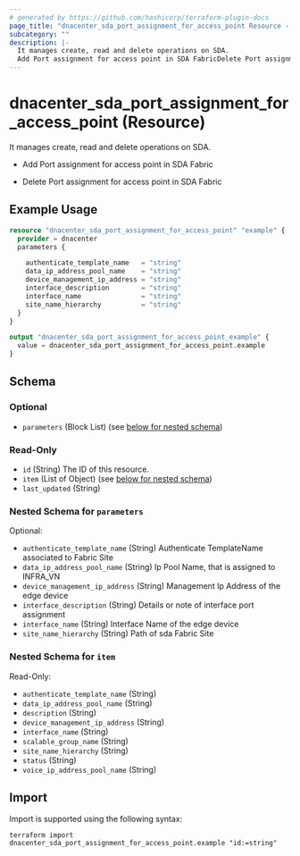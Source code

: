```yaml
---
# generated by https://github.com/hashicorp/terraform-plugin-docs
page_title: "dnacenter_sda_port_assignment_for_access_point Resource - terraform-provider-dnacenter"
subcategory: ""
description: |-
  It manages create, read and delete operations on SDA.
  Add Port assignment for access point in SDA FabricDelete Port assignment for access point in SDA Fabric
---
```


# dnacenter_sda_port_assignment_for_access_point (Resource)

It manages create, read and delete operations on SDA.

- Add Port assignment for access point in SDA Fabric

- Delete Port assignment for access point in SDA Fabric

## Example Usage

```terraform
resource "dnacenter_sda_port_assignment_for_access_point" "example" {
  provider = dnacenter
  parameters {

    authenticate_template_name   = "string"
    data_ip_address_pool_name    = "string"
    device_management_ip_address = "string"
    interface_description        = "string"
    interface_name               = "string"
    site_name_hierarchy          = "string"
  }
}

output "dnacenter_sda_port_assignment_for_access_point_example" {
  value = dnacenter_sda_port_assignment_for_access_point.example
}
```

<!-- schema generated by tfplugindocs -->
## Schema

### Optional

- `parameters` (Block List) (see [below for nested schema](#nestedblock--parameters))

### Read-Only

- `id` (String) The ID of this resource.
- `item` (List of Object) (see [below for nested schema](#nestedatt--item))
- `last_updated` (String)

<a id="nestedblock--parameters"></a>
### Nested Schema for `parameters`

Optional:

- `authenticate_template_name` (String) Authenticate TemplateName associated to Fabric Site
- `data_ip_address_pool_name` (String) Ip Pool Name, that is assigned to INFRA_VN
- `device_management_ip_address` (String) Management Ip Address of the edge device
- `interface_description` (String) Details or note of interface port assignment
- `interface_name` (String) Interface Name of the edge device
- `site_name_hierarchy` (String) Path of sda Fabric Site


<a id="nestedatt--item"></a>
### Nested Schema for `item`

Read-Only:

- `authenticate_template_name` (String)
- `data_ip_address_pool_name` (String)
- `description` (String)
- `device_management_ip_address` (String)
- `interface_name` (String)
- `scalable_group_name` (String)
- `site_name_hierarchy` (String)
- `status` (String)
- `voice_ip_address_pool_name` (String)

## Import

Import is supported using the following syntax:

```shell
terraform import dnacenter_sda_port_assignment_for_access_point.example "id:=string"
```
